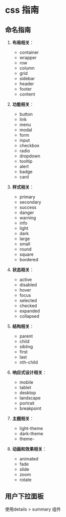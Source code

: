 # css 指南
## 命名指南
1. **布局相关**：
    - container
    - wrapper
    - row
    - column
    - grid
    - sidebar
    - header
    - footer
    - content

2. **功能相关**：
    - button
    - link
    - menu
    - modal
    - form
    - input
    - checkbox
    - radio
    - dropdown
    - tooltip
    - alert
    - badge
    - card

3. **样式相关**：
    - primary
    - secondary
    - success
    - danger
    - warning
    - info
    - light
    - dark
    - large
    - small
    - round
    - square
    - bordered

4. **状态相关**：
    - active
    - disabled
    - hover
    - focus
    - selected
    - checked
    - expanded
    - collapsed

5. **结构相关**：
    - parent
    - child
    - sibling
    - first
    - last
    - nth-child

6. **响应式设计相关**：
    - mobile
    - tablet
    - desktop
    - landscape
    - portrait
    - breakpoint

7. **主题相关**：
    - light-theme
    - dark-theme
    - theme-<name>

8. **动画和效果相关**：
    - animated
    - fade
    - slide
    - zoom
    - rotate

## 用户下拉面板
使用details > summary 组件